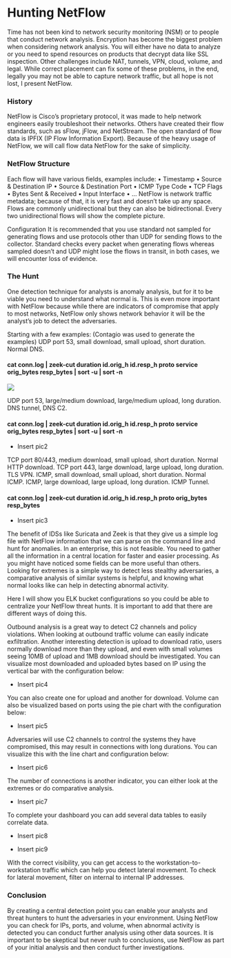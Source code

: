 # Hunting NetFlow
Time has not been kind to network security monitoring (NSM) or to people that conduct network analysis. 
Encryption has become the biggest problem when considering network analysis. You will either have no data to analyze or you need to spend resources on products that decrypt data like SSL inspection.
Other challenges include NAT, tunnels, VPN, cloud, volume, and legal.
While correct placement can fix some of these problems, in the end, legally you may not be able to capture network traffic, but all hope is not lost, I present NetFlow.

### History
NetFlow is Cisco’s proprietary protocol, it was made to help network engineers easily troubleshoot their networks.
Others have created their flow standards, such as sFlow, jFlow, and NetStream.
The open standard of flow data is IPFIX (IP Flow Information Export).
Because of the heavy usage of NetFlow, we will call flow data NetFlow for the sake of simplicity.

### NetFlow Structure
Each flow will have various fields, examples include:
•	Timestamp
•	Source & Destination IP
•	Source & Destination Port
•	ICMP Type Code
•	TCP Flags
•	Bytes Sent & Received
•	Input Interface
•	…
NetFlow is network traffic metadata; because of that, it is very fast and doesn’t take up any space.
Flows are commonly unidirectional but they can also be bidirectional. Every two unidirectional flows will show the complete picture.

Configuration
It is recommended that you use standard not sampled for generating flows and use protocols other than UDP for sending flows to the collector. Standard checks every packet when generating flows whereas sampled doesn’t and UDP might lose the flows in transit, in both cases, we will encounter loss of evidence.


### The Hunt
One detection technique for analysts is anomaly analysis, but for it to be viable you need to understand what normal is. This is even more important with NetFlow because while there are indicators of compromise that apply to most networks, NetFlow only shows network behavior it will be the analyst’s job to detect the adversaries.

Starting with a few examples: (Contagio was used to generate the examples)
UDP port 53, small download, small upload, short duration.
Normal DNS.
#### cat conn.log | zeek-cut  duration id.orig_h id.resp_h proto service orig_bytes resp_bytes | sort -u | sort -n 

![](/)

UDP port 53, large/medium download, large/medium upload, long duration.
DNS tunnel, DNS C2.
#### cat conn.log | zeek-cut  duration id.orig_h id.resp_h proto service orig_bytes resp_bytes | sort -u | sort -n
*   Insert pic2

TCP port 80/443, medium download, small upload, short duration.
Normal HTTP download.
TCP port 443, large download, large upload, long duration.
TLS VPN.
ICMP, small download, small upload, short duration.
Normal ICMP.
ICMP, large download, large upload, long duration.
ICMP Tunnel.
#### cat conn.log | zeek-cut duration id.orig_h id.resp_h proto orig_bytes resp_bytes
*   Insert pic3

The benefit of IDSs like Suricata and Zeek is that they give us a simple log file with NetFlow information that we can parse on the command line and hunt for anomalies.
In an enterprise, this is not feasible. You need to gather all the information in a central location for faster and easier processing.
As you might have noticed some fields can be more useful than others. Looking for extremes is a simple way to detect less stealthy adversaries, a comparative analysis of similar systems is helpful, and knowing what normal looks like can help in detecting abnormal activity.

Here I will show you ELK bucket configurations so you could be able to centralize your NetFlow threat hunts. It is important to add that there are different ways of doing this.

Outbound analysis is a great way to detect C2 channels and policy violations.
When looking at outbound traffic volume can easily indicate exfiltration. 
Another interesting detection is upload to download ratio, users normally download more than they upload, and even with small volumes seeing 10MB of upload and 1MB download should be investigated.
You can visualize most downloaded and uploaded bytes based on IP using the vertical bar with the configuration below:
*   Insert pic4


You can also create one for upload and another for download.
Volume can also be visualized based on ports using the pie chart with the configuration below:
*   Insert pic5



Adversaries will use C2 channels to control the systems they have compromised, this may result in connections with long durations.
You can visualize this with the line chart and configuration below:
*   Insert pic6



The number of connections is another indicator, you can either look at the extremes or do comparative analysis.
*   Insert pic7




To complete your dashboard you can add several data tables to easily correlate data.
*   Insert pic8

*   Insert pic9


 


With the correct visibility, you can get access to the workstation-to-workstation traffic which can help you detect lateral movement.
To check for lateral movement, filter on internal to internal IP addresses.


### Conclusion
By creating a central detection point you can enable your analysts and threat hunters to hunt the adversaries in your environment.
Using NetFlow you can check for IPs, ports, and volume, when abnormal activity is detected you can conduct further analysis using other data sources.
It is important to be skeptical but never rush to conclusions, use NetFlow as part of your initial analysis and then conduct further investigations.


